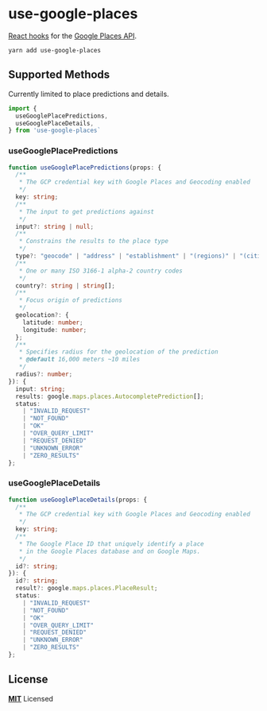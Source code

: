 # use-google-places

[React hooks](https://reactjs.org/docs/hooks-intro.html) for the [Google Places API](https://developers.google.com/places/web-service/overview).

`yarn add use-google-places`

## Supported Methods

Currently limited to place predictions and details.

```typescript
import {
  useGooglePlacePredictions,
  useGooglePlaceDetails,
} from 'use-google-places`
```

### useGooglePlacePredictions

```typescript
function useGooglePlacePredictions(props: {
  /**
   * The GCP credential key with Google Places and Geocoding enabled
   */
  key: string;
  /**
   * The input to get predictions against
   */
  input?: string | null;
  /**
   * Constrains the results to the place type
   */
  type?: "geocode" | "address" | "establishment" | "(regions)" | "(cities)";
  /**
   * One or many ISO 3166-1 alpha-2 country codes
   */
  country?: string | string[];
  /**
   * Focus origin of predictions
   */
  geolocation?: {
    latitude: number;
    longitude: number;
  };
  /**
   * Specifies radius for the geolocation of the prediction
   * @default 16,000 meters ~10 miles
   */
  radius?: number;
}): {
  input: string;
  results: google.maps.places.AutocompletePrediction[];
  status:
    | "INVALID_REQUEST"
    | "NOT_FOUND"
    | "OK"
    | "OVER_QUERY_LIMIT"
    | "REQUEST_DENIED"
    | "UNKNOWN_ERROR"
    | "ZERO_RESULTS"
};
```

### useGooglePlaceDetails

```typescript
function useGooglePlaceDetails(props: {
  /**
   * The GCP credential key with Google Places and Geocoding enabled
   */
  key: string;
  /**
   * The Google Place ID that uniquely identify a place
   * in the Google Places database and on Google Maps.
   */
  id?: string;
}): {
  id?: string;
  result?: google.maps.places.PlaceResult;
  status:
    | "INVALID_REQUEST"
    | "NOT_FOUND"
    | "OK"
    | "OVER_QUERY_LIMIT"
    | "REQUEST_DENIED"
    | "UNKNOWN_ERROR"
    | "ZERO_RESULTS"
};
```

## License

**[MIT](LICENSE)** Licensed
